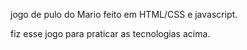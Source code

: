 jogo de pulo do Mario feito em HTML/CSS e javascript.

fiz esse jogo para praticar as tecnologias acima.
